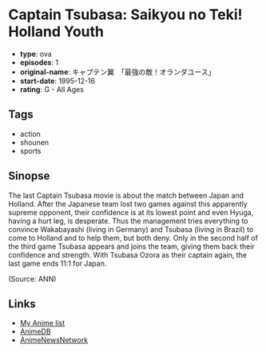 # Captain Tsubasa: Saikyou no Teki! Holland Youth

-   **type**: ova
-   **episodes**: 1
-   **original-name**: キャプテン翼　「最強の敵！オランダユース」
-   **start-date**: 1995-12-16
-   **rating**: G - All Ages

## Tags

-   action
-   shounen
-   sports

## Sinopse

The last Captain Tsubasa movie is about the match between Japan and Holland. After the Japanese team lost two games against this apparently supreme opponent, their confidence is at its lowest point and even Hyuga, having a hurt leg, is desperate. Thus the management tries everything to convince Wakabayashi (living in Germany) and Tsubasa (living in Brazil) to come to Holland and to help them, but both deny. Only in the second half of the third game Tsubasa appears and joins the team, giving them back their confidence and strength. With Tsubasa Ozora as their captain again, the last game ends 11:1 for Japan.

(Source: ANN)

## Links

-   [My Anime list](https://myanimelist.net/anime/2122/Captain_Tsubasa__Saikyou_no_Teki_Holland_Youth)
-   [AnimeDB](http://anidb.info/perl-bin/animedb.pl?show=anime&aid=3972)
-   [AnimeNewsNetwork](http://www.animenewsnetwork.com/encyclopedia/anime.php?id=4612)
